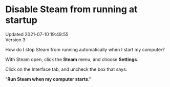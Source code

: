 # Disable Steam from running at startup
Updated 2021-07-10 19:49:55  
Version 3  

How do I stop Steam from running automatically when I start my computer?  
  
With Steam open, click the **Steam** menu, and choose **Settings**.  
  
Click on the Interface tab, and uncheck the box that says:  
  
"**Run Steam when my computer starts**."
